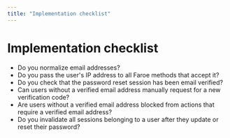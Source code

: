 ```yaml
---
title: "Implementation checklist"
---
```


# Implementation checklist

- Do you normalize email addresses?
- Do you pass the user's IP address to all Faroe methods that accept it?
- Do you check that the password reset session has been email verified?
- Can users without a verified email address manually request for a new verification code?
- Are users without a verified email address blocked from actions that require a verified email address?
- Do you invalidate all sessions belonging to a user after they update or reset their password?
